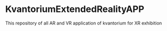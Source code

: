 # KvantoriumExtendedRealityAPP
This repository of all AR and VR application of kvantorium for XR exhibition
